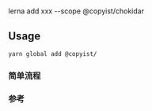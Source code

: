 # 


lerna add xxx --scope @copyist/chokidar 

## Usage

```bash
yarn global add @copyist/

```

### 简单流程

### 参考

